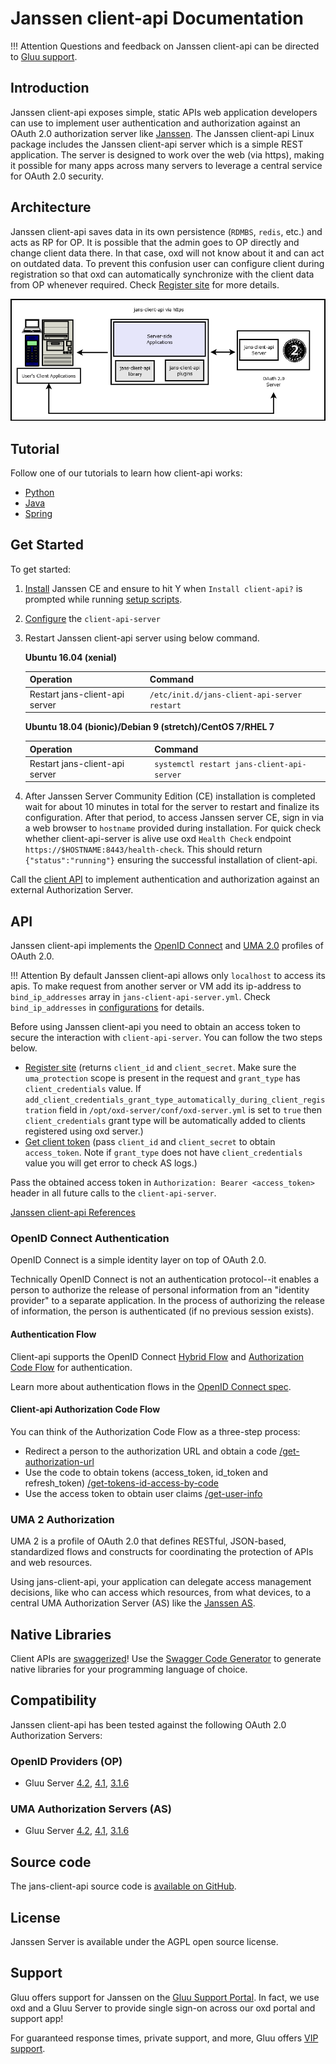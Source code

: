 # Janssen client-api Documentation

!!! Attention
    Questions and feedback on Janssen client-api can be directed to [Gluu support](https://support.gluu.org).  


## Introduction
Janssen client-api exposes simple, static APIs web application developers can use to implement user authentication and authorization against an OAuth 2.0 authorization server like [Janssen](https://jans.io/docs/). The Janssen client-api Linux package includes the Janssen client-api server which is a simple REST application. The server is designed to work over the web (via https), making it possible for many apps across many servers to leverage a central service for OAuth 2.0 security.

## Architecture 
Janssen client-api saves data in its own persistence (`RDMBS`, `redis`, etc.) and acts as RP for OP. It is possible that the admin goes to OP directly and change client data there. In that case, oxd will not know about it and can act on outdated data. To prevent this confusion user can configure client during registration so that oxd can automatically synchronize with the client data from OP whenever required. Check [Register site](./api/index.md#register-site) for more details.

![jans-client-api-https-architecture](../img/jans-client-api/jans-client-api-https.png) 

## Tutorial

Follow one of our tutorials to learn how client-api works: 

- [Python](./tutorials/python/index.md)
- [Java](./tutorials/java/index.md) 
- [Spring](./tutorials/spring/index.md) 

## Get Started

To get started:

1. [Install](https://jans.io/docs/ce/installation-guide) Janssen CE and ensure to hit Y when `Install client-api?` is prompted while running [setup scripts](https://jans.io/docs/ce/5.0/installation-guide/setup_py/#setup-prompt).

1. [Configure](./configuration/client-api-configuration/index.md) the `client-api-server`           

1. Restart Janssen client-api server using below command.

    **Ubuntu 16.04 (xenial)**

    |Operation | Command|
    |------ |------ |
    |Restart jans-client-api server | `/etc/init.d/jans-client-api-server restart` |

    **Ubuntu 18.04 (bionic)/Debian 9 (stretch)/CentOS 7/RHEL 7**

    |Operation | Command|
    |------ |------ |
    |Restart jans-client-api server | `systemctl restart jans-client-api-server` |

1. After Janssen Server Community Edition (CE) installation is completed wait for about 10 minutes in total for the server to restart and finalize its configuration. After that period, to access Janssen server CE, sign in via a web browser to `hostname` provided during installation. For quick check whether client-api-server is alive use oxd `Health Check` endpoint `https://$HOSTNAME:8443/health-check`. This should return `{"status":"running"}` ensuring the successful installation of client-api.

Call the [client API](./api/index.md) to implement authentication and authorization against an external Authorization Server.
    
## API

Janssen client-api implements the [OpenID Connect](http://openid.net/specs/openid-connect-core-1_0.html) and [UMA 2.0](https://docs.kantarainitiative.org/uma/wg/oauth-uma-grant-2.0-05.html) profiles of OAuth 2.0.

!!! Attention
    By default Janssen client-api allows only `localhost` to access its apis. To make request from another server or VM add its ip-address to `bind_ip_addresses` array in `jans-client-api-server.yml`. Check `bind_ip_addresses` in [configurations](./configuration/oxd-configuration/index.md#server-configuration-fields-descriptions) for details.
    
Before using Janssen client-api you need to obtain an access token to secure the interaction with `client-api-server`. You can follow the two steps below. 

 - [Register site](./api/index.md#register-site) (returns `client_id` and `client_secret`. Make sure the `uma_protection` scope is present in the request and `grant_type` has `client_credentials` value. If `add_client_credentials_grant_type_automatically_during_client_registration` field in `/opt/oxd-server/conf/oxd-server.yml` is set to `true` then `client_credentials` grant type will be automatically added to clients registered using oxd server.)
 - [Get client token](./api/index.md#get-client-token) (pass `client_id` and `client_secret` to obtain `access_token`. Note if `grant_type` does not have `client_credentials` value you will get error to check AS logs.)
 
Pass the obtained access token in `Authorization: Bearer <access_token>` header in all future calls to the `client-api-server`.

[Janssen client-api References](./api/index.md) 

### OpenID Connect Authentication

OpenID Connect is a simple identity layer on top of OAuth 2.0. 

Technically OpenID Connect is not an authentication protocol--it enables a person to authorize the release of personal information from an "identity provider" to a separate application. In the process of authorizing the release of information, the person is authenticated (if no previous session exists).  

#### Authentication Flow
Client-api supports the OpenID Connect [Hybrid Flow](http://openid.net/specs/openid-connect-core-1_0.html#HybridFlowAuth) and [Authorization Code Flow](http://openid.net/specs/openid-connect-core-1_0.html#CodeFlowAuth) for authentication. 

Learn more about authentication flows in the [OpenID Connect spec](http://openid.net/specs/openid-connect-core-1_0.html). 

#### Client-api Authorization Code Flow

You can think of the Authorization Code Flow as a three-step process: 

 - Redirect a person to the authorization URL and obtain a code [/get-authorization-url](./api/index.md#get-authorization-url)
 - Use the code to obtain tokens (access_token, id_token and refresh_token) [/get-tokens-id-access-by-code](./api/index.md#get-tokens-id-access-by-code)
 - Use the access token to obtain user claims [/get-user-info](./api/index.md#get-user-info)

### UMA 2 Authorization 

UMA 2 is a profile of OAuth 2.0 that defines RESTful, JSON-based, standardized flows and constructs for coordinating the protection of APIs and web resources. 

Using jans-client-api, your application can delegate access management decisions, like who can access which resources, from what devices, to a central UMA Authorization Server (AS) like the [Janssen AS](https://jans.io/docs/ce/admin-guide/uma/). 
 

## Native Libraries

Client APIs are [swaggerized](https://github.com/JanssenProject/jans-client-api/blob/master/server/src/main/resources/swagger.yaml)! Use the [Swagger Code Generator](https://swagger.io/tools/swagger-codegen/) to generate native libraries for your programming language of choice. 

<!-- For more information about generating native clients, [check our FAQ](https://gluu.org/docs/oxd/4.2/faq/#what-is-the-easiest-way-to-generate-native-library-for-oxd). -->

## Compatibility
Janssen client-api has been tested against the following OAuth 2.0 Authorization Servers:

### OpenID Providers (OP)
- Gluu Server [4.2](https://gluu.org/docs/ce/4.2), [4.1](https://gluu.org/docs/ce/4.1), [3.1.6](https://gluu.org/docs/ce/3.1.6)


### UMA Authorization Servers (AS)
- Gluu Server [4.2](https://gluu.org/docs/ce/4.2), [4.1](https://gluu.org/docs/ce/4.1), [3.1.6](https://gluu.org/docs/ce/3.1.6)

## Source code
The jans-client-api source code is [available on GitHub](https://github.com/JanssenProject/home). 

## License
Janssen Server is available under the AGPL open source license. 

## Support
Gluu offers support for Janssen on the [Gluu Support Portal](https://support.gluu.org). In fact, we use oxd and a Gluu Server to provide single sign-on across our oxd portal and support app! 

For guaranteed response times, private support, and more, Gluu offers [VIP support](https://gluu.org/pricing). 
